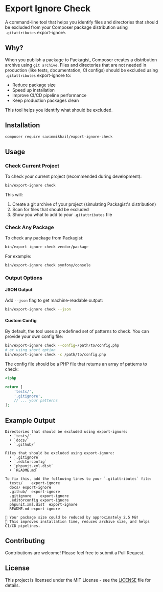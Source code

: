 # Export Ignore Check

A command-line tool that helps you identify files and directories that should be excluded from your Composer package distribution using `.gitattributes` export-ignore.

## Why?

When you publish a package to Packagist, Composer creates a distribution archive using `git archive`. Files and directories that are not needed in production (like tests, documentation, CI configs) should be excluded using `.gitattributes` export-ignore to:

- Reduce package size
- Speed up installation
- Improve CI/CD pipeline performance
- Keep production packages clean

This tool helps you identify what should be excluded.

## Installation

```bash
composer require savinmikhail/export-ignore-check
```

## Usage

### Check Current Project

To check your current project (recommended during development):

```bash
bin/export-ignore check
```

This will:
1. Create a git archive of your project (simulating Packagist's distribution)
2. Scan for files that should be excluded
3. Show you what to add to your `.gitattributes` file

### Check Any Package

To check any package from Packagist:

```bash
bin/export-ignore check vendor/package
```

For example:
```bash
bin/export-ignore check symfony/console
```

### Output Options

#### JSON Output

Add `--json` flag to get machine-readable output:

```bash
bin/export-ignore check --json
```

#### Custom Config

By default, the tool uses a predefined set of patterns to check. You can provide your own config file:

```bash
bin/export-ignore check --config=/path/to/config.php
# or using short option
bin/export-ignore check -c /path/to/config.php
```

The config file should be a PHP file that returns an array of patterns to check:

```php
<?php

return [
    'tests/',
    '.gitignore',
    // ... your patterns
];
```

## Example Output

```
Directories that should be excluded using export-ignore:
  • `tests/`
  • `docs/`
  • `.github/`

Files that should be excluded using export-ignore:
  • `.gitignore`
  • `.editorconfig`
  • `phpunit.xml.dist`
  • `README.md`

To fix this, add the following lines to your `.gitattributes` file:
  tests/	export-ignore
  docs/	export-ignore
  .github/	export-ignore
  .gitignore	export-ignore
  .editorconfig	export-ignore
  phpunit.xml.dist	export-ignore
  README.md	export-ignore

🌿 Your package size could be reduced by approximately 2.5 MB!
🚀 This improves installation time, reduces archive size, and helps CI/CD pipelines.
```

## Contributing

Contributions are welcome! Please feel free to submit a Pull Request.

## License

This project is licensed under the MIT License - see the [LICENSE](LICENSE) file for details.
